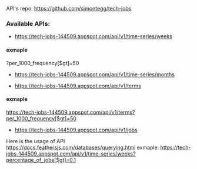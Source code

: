 API's repo: https://github.com/simontegg/tech-jobs

### Available APIs:
- https://tech-jobs-144509.appspot.com/api/v1/time-series/weeks
#### exmaple
?per_1000_frequency[$gt]=50

- https://tech-jobs-144509.appspot.com/api/v1/time-series/months

- https://tech-jobs-144509.appspot.com/api/v1/terms
#### exmaple
https://tech-jobs-144509.appspot.com/api/v1/terms?per_1000_frequency[$gt]=50


- https://tech-jobs-144509.appspot.com/api/v1/jobs


Here is the usage of API
https://docs.feathersjs.com/databases/querying.html
exmaple:
https://tech-jobs-144509.appspot.com/api/v1/time-series/weeks?percentage_of_jobs[$gt]=0.1
